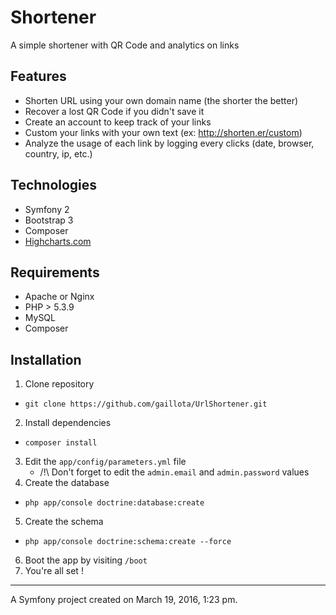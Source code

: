 Shortener
============
A simple shortener with QR Code and analytics on links

## Features
* Shorten URL using your own domain name (the shorter the better)
* Recover a lost QR Code if you didn't save it
* Create an account to keep track of your links
* Custom your links with your own text (ex: http://shorten.er/custom)
* Analyze the usage of each link by logging every clicks (date, browser, country, ip, etc.)

## Technologies
* Symfony 2
* Bootstrap 3
* Composer
* [Highcharts.com](http://www.highcharts.com)

## Requirements
* Apache or Nginx
* PHP > 5.3.9
* MySQL
* Composer

## Installation
1. Clone repository
* `git clone https://github.com/gaillota/UrlShortener.git`
2. Install dependencies
* `composer install`
3. Edit the `app/config/parameters.yml` file
    * /!\ Don't forget to edit the `admin.email` and `admin.password` values
4. Create the database
 * `php app/console doctrine:database:create`
5. Create the schema
 * `php app/console doctrine:schema:create --force`
6. Boot the app by visiting `/boot`
7. You're all set !

---

A Symfony project created on March 19, 2016, 1:23 pm.
